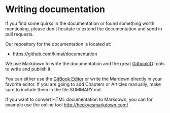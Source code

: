 # Writing documentation

If you find some quirks in the documentation or found something worth mentioning, please don't hesitate to extend the documentation and send in pull requests.

Our repository for the documentation is located at:
* https://github.com/kimai/documentation

We use Markdown to write the documentation and the great [GitbookIO](https://github.com/GitbookIO) tools to write and publish it.

You can either use the [GitBook Editor](https://github.com/GitbookIO/editor) or write the Mardown directly in your favorite editor. If you are going to add Chapters or Articles manually, make sure to include them in the file SUMMARY.md.

If you want to convert HTML documentation to Markdown, you can for example use the online tool http://heckyesmarkdown.com/
